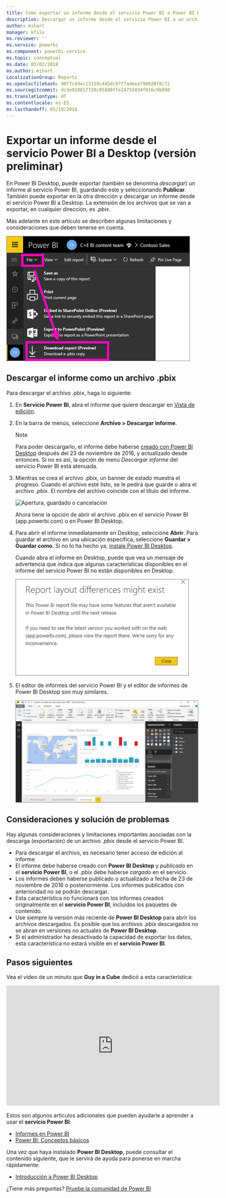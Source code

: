 ```yaml
---
title: Cómo exportar un informe desde el servicio Power BI a Power BI Desktop (versión preliminar)
description: Descargar un informe desde el servicio Power BI a un archivo de Power BI Desktop
author: mihart
manager: kfile
ms.reviewer: ''
ms.service: powerbi
ms.component: powerbi-service
ms.topic: conceptual
ms.date: 03/02/2018
ms.author: mihart
LocalizationGroup: Reports
ms.openlocfilehash: 90f7cddec13159c445dc97f7adeea790020f8c72
ms.sourcegitcommit: dcde910817720c05880ffe24755034f916c9b890
ms.translationtype: HT
ms.contentlocale: es-ES
ms.lasthandoff: 05/19/2018
---
```

# <a name="export-a-report-from-power-bi-service-to-desktop-preview"></a>Exportar un informe desde el servicio Power BI a Desktop (versión preliminar)
En Power BI Desktop, puede exportar (también se denomina *descargar*) un informe al servicio Power BI, guardando este y seleccionando **Publicar**. También puede exportar en la otra dirección y descargar un informe desde el servicio Power BI a Desktop. La extensión de los archivos que se van a exportar, en cualquier dirección, es *.pbix*.

Más adelante en este artículo se describen algunas limitaciones y consideraciones que deben tenerse en cuenta.

![Menú desplegable de archivos](media/service-export-to-pbix/power-bi-file-export.png)

## <a name="download-the-report-as-a-pbix"></a>Descargar el informe como un archivo .pbix
Para descargar el archivo .pbix, haga lo siguiente:

1. En **Servicio Power BI**, abra el informe que quiere descargar en [Vista de edición](service-reading-view-and-editing-view.md).
2. En la barra de menús, seleccione **Archivo > Descargar informe**.
   
   > [!NOTE]
   > Para poder descargarlo, el informe debe haberse [creado con Power BI Desktop](guided-learning/publishingandsharing.yml?tutorial-step=2) después del 23 de noviembre de 2016, y actualizado desde entonces. Si no es así, la opción de menú *Descargar informe* del servicio Power BI está atenuada.
   > 
   > 
3. Mientras se crea el archivo .pbix, un banner de estado muestra el progreso. Cuando el archivo esté listo, se le pedirá que guarde o abra el archivo .pbix. El nombre del archivo coincide con el título del informe.
   
    ![Apertura, guardado o cancelación](media/service-export-to-pbix/power-bi-save-pbix.png)
   
    Ahora tiene la opción de abrir el archivo .pbix en el servicio Power BI (app.powerbi.com) o en Power BI Desktop.     
4. Para abrir el informe inmediatamente en Desktop, seleccione **Abrir**. Para guardar el archivo en una ubicación específica, seleccione **Guardar > Guardar como**. Si no lo ha hecho ya, [instale Power BI Desktop](desktop-get-the-desktop.md).
   
    Cuando abra el informe en Desktop, puede que vea un mensaje de advertencia que indica que algunas características disponibles en el informe del servicio Power BI no están disponibles en Desktop.
   
    ![Cuadro de diálogo de advertencia](media/service-export-to-pbix/power-bi-export-to-pbix_2.png)

5. El editor de informes del servicio Power BI y el editor de informes de Power BI Desktop son muy similares.  
   
    ![Editor de informes de Desktop](media/service-export-to-pbix/power-bi-desktop.png)

## <a name="considerations-and-troubleshooting"></a>Consideraciones y solución de problemas
Hay algunas consideraciones y limitaciones importantes asociadas con la descarga (exportación) de un archivo *.pbix* desde el servicio Power BI.

* Para descargar el archivo, es necesario tener acceso de edición al informe
* El informe debe haberse creado con **Power BI Desktop** y *publicado* en el **servicio Power BI**, o el .pbix debe haberse *cargado* en el servicio.
* Los informes deben haberse publicado o actualizado a fecha de 23 de noviembre de 2016 o posteriormente. Los informes publicados con anterioridad no se podrán descargar.
* Esta característica no funcionará con los informes creados originalmente en el **servicio Power BI**, incluidos los paquetes de contenido.
* Use siempre la versión más reciente de **Power BI Desktop** para abrir los archivos descargados. Es posible que los archivos *.pbix* descargados no se abran en versiones no actuales de **Power BI Desktop**.
* Si el administrador ha desactivado la capacidad de exportar los datos, esta característica no estará visible en el **servicio Power BI**.

## <a name="next-steps"></a>Pasos siguientes
Vea el vídeo de un minuto que **Guy in a Cube** dedicó a esta característica:

<iframe width="560" height="315" src="https://www.youtube.com/embed/ymWqU5jiUl0" frameborder="0" allowfullscreen></iframe>

Estos son algunos artículos adicionales que pueden ayudarle a aprender a usar el **servicio Power BI**:

* [Informes en Power BI](service-reports.md)
* [Power BI: Conceptos básicos](service-basic-concepts.md)

Una vez que haya instalado **Power BI Desktop**, puede consultar el contenido siguiente, que le servirá de ayuda para ponerse en marcha rápidamente:

* [Introducción a Power BI Desktop](desktop-getting-started.md)

¿Tiene más preguntas? [Pruebe la comunidad de Power BI](http://community.powerbi.com/)   


